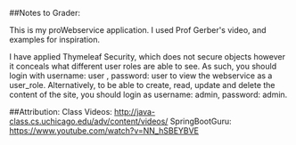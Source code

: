##Notes to Grader: 

This is my proWebservice application. I used Prof Gerber's video, and examples for inspiration.

I have applied Thymeleaf Security, which does not secure objects however it conceals what different user roles are able to see.
As such, you should login with username: user , password: user to view the webservice as a user_role.
Alternatively, to be able to create, read, update and delete the content of the site, you should login as username: admin, password: admin.

##Attribution:
Class Videos: http://java-class.cs.uchicago.edu/adv/content/videos/
SpringBootGuru: https://www.youtube.com/watch?v=NN_hSBEYBVE
